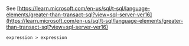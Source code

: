 See [https://learn.microsoft.com/en-us/sql/t-sql/language-elements/greater-than-transact-sql?view=sql-server-ver16](https://learn.microsoft.com/en-us/sql/t-sql/language-elements/greater-than-transact-sql?view=sql-server-ver16)
```
expression > expression
```
